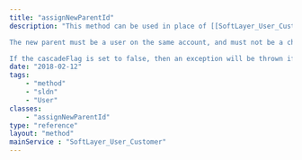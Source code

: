 ```yaml
---
title: "assignNewParentId"
description: "This method can be used in place of [[SoftLayer_User_Customer::editObject]] to change the parent user of this user. 

The new parent must be a user on the same account, and must not be a child of this user.  A user is not allowed to change their own parent. 

If the cascadeFlag is set to false, then an exception will be thrown if the new parent does not have all of the permissions that this user possesses.  If the cascadeFlag is set to true, then permissions will be removed from this user and the descendants of this user as necessary so that no children of the parent will have permissions that the parent does not possess. However, setting the cascadeFlag to true will not remove the access all device permissions from this user. The customer portal will need to be used to remove these permissions. "
date: "2018-02-12"
tags:
    - "method"
    - "sldn"
    - "User"
classes:
    - "assignNewParentId"
type: "reference"
layout: "method"
mainService : "SoftLayer_User_Customer"
---
```

